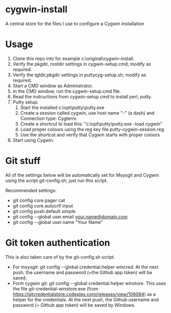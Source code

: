 cygwin-install
==============

A central store for the files I use to configure a Cygwin installation

Usage
=====

1. Clone this repo into for example c:\original\cygwin-install.
1. Verify the pkgdir, rootdir settings in cygwin-setup.cmd; 
   modify as required.   
1. Verify the tgtdir,pkgdir settings in puttycyg-setup.sh;
   modify as required.   
1. Start a CMD window as Administrator.
1. In the CMD window, run the cygwin-setup.cmd file.
1. Read the instructions from cygwin-setup.cmd to install perl, putty.
1. Putty setup:
    1. Start the installed c:\opt\putty\putty.exe
    1. Create a session called cygwin, use host name "-" (a dash) and Connection
     type: Cygterm.
    1. Create a shortcut to load this: "c:\opt\putty\putty.exe -load cygwin"
    1. Load proper colours using the reg key file putty-cygwin-session.reg
    1. Use the shortcut and verify that Cygwin starts with proper colours
1. Start using Cygwin.

Git stuff
=========
All of the settings below will be automatically set for Msysgit and Cygwin
using the script git-config.sh; just run this script. 

Recommended settings:
* git config core.pager cat
* git config core.autocrlf input
* git config push.default simple
* git config --global user.email your.name@domain.com
* git config --global user.name "Your Name"

Git token authentication
========================
This is also taken care of by the git-config.sh script.
* For msysgit: git config --global credential.helper wincred. At the next push, the username and password (=the Github app token) will be saved.
* Form cygwin git: git config --global credential.helper winstore. This uses the file git-credential-winstore.exe (from https://gitcredentialstore.codeplex.com/releases/view/106064) as a helper for the credentials. At the next push, the Github username and password (= Github app token) will be saved by Windows.
